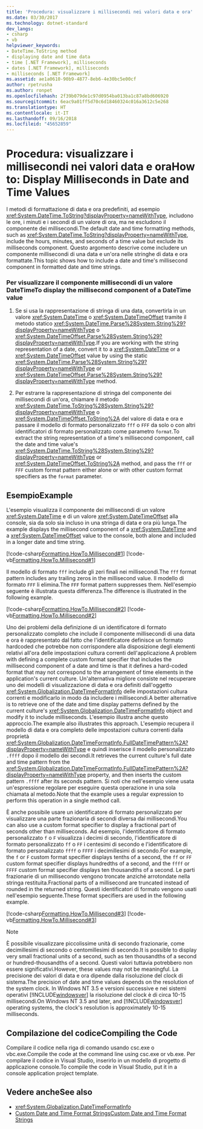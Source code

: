 ```yaml
---
title: 'Procedura: visualizzare i millisecondi nei valori data e ora'
ms.date: 03/30/2017
ms.technology: dotnet-standard
dev_langs:
- csharp
- vb
helpviewer_keywords:
- DateTime.ToString method
- displaying date and time data
- time [.NET Framework], milliseconds
- dates [.NET Framework], milliseconds
- milliseconds [.NET Framework]
ms.assetid: ae1a0610-90b9-4877-8eb6-4e30bc5e00cf
author: rpetrusha
ms.author: ronpet
ms.openlocfilehash: 2f39b079de1c97d0954ba013ba1c87a8bd606920
ms.sourcegitcommit: 6eac9a01ff5d70c6d18460324c016a3612c5e268
ms.translationtype: HT
ms.contentlocale: it-IT
ms.lasthandoff: 09/16/2018
ms.locfileid: "45652859"
---
```

# <a name="how-to-display-milliseconds-in-date-and-time-values"></a><span data-ttu-id="db8b0-102">Procedura: visualizzare i millisecondi nei valori data e ora</span><span class="sxs-lookup"><span data-stu-id="db8b0-102">How to: Display Milliseconds in Date and Time Values</span></span>
<span data-ttu-id="db8b0-103">I metodi di formattazione di data e ora predefiniti, ad esempio <xref:System.DateTime.ToString?displayProperty=nameWithType>, includono le ore, i minuti e i secondi di un valore di ora, ma ne escludono il componente dei millisecondi.</span><span class="sxs-lookup"><span data-stu-id="db8b0-103">The default date and time formatting methods, such as <xref:System.DateTime.ToString?displayProperty=nameWithType>, include the hours, minutes, and seconds of a time value but exclude its milliseconds component.</span></span> <span data-ttu-id="db8b0-104">Questo argomento descrive come includere un componente millisecondi di una data e un'ora nelle stringhe di data e ora formattate.</span><span class="sxs-lookup"><span data-stu-id="db8b0-104">This topic shows how to include a date and time's millisecond component in formatted date and time strings.</span></span>  
  
### <a name="to-display-the-millisecond-component-of-a-datetime-value"></a><span data-ttu-id="db8b0-105">Per visualizzare il componente millisecondi di un valore DateTime</span><span class="sxs-lookup"><span data-stu-id="db8b0-105">To display the millisecond component of a DateTime value</span></span>  
  
1.  <span data-ttu-id="db8b0-106">Se si usa la rappresentazione di stringa di una data, convertirla in un valore <xref:System.DateTime> o <xref:System.DateTimeOffset> tramite il metodo statico <xref:System.DateTime.Parse%28System.String%29?displayProperty=nameWithType> o <xref:System.DateTimeOffset.Parse%28System.String%29?displayProperty=nameWithType>.</span><span class="sxs-lookup"><span data-stu-id="db8b0-106">If you are working with the string representation of a date, convert it to a <xref:System.DateTime> or a <xref:System.DateTimeOffset> value by using the static <xref:System.DateTime.Parse%28System.String%29?displayProperty=nameWithType> or <xref:System.DateTimeOffset.Parse%28System.String%29?displayProperty=nameWithType> method.</span></span>  
  
2.  <span data-ttu-id="db8b0-107">Per estrarre la rappresentazione di stringa del componente dei millisecondi di un'ora, chiamare il metodo <xref:System.DateTime.ToString%28System.String%29?displayProperty=nameWithType> o <xref:System.DateTimeOffset.ToString%2A> del valore di data e ora e passare il modello di formato personalizzato `fff` o `FFF` da solo o con altri identificatori di formato personalizzato come parametro `format`.</span><span class="sxs-lookup"><span data-stu-id="db8b0-107">To extract the string representation of a time's millisecond component, call the date and time value's <xref:System.DateTime.ToString%28System.String%29?displayProperty=nameWithType> or <xref:System.DateTimeOffset.ToString%2A> method, and pass the `fff` or `FFF` custom format pattern either alone or with other custom format specifiers as the `format` parameter.</span></span>  
  
## <a name="example"></a><span data-ttu-id="db8b0-108">Esempio</span><span class="sxs-lookup"><span data-stu-id="db8b0-108">Example</span></span>  
 <span data-ttu-id="db8b0-109">L'esempio visualizza il componente dei millisecondi di un valore <xref:System.DateTime> e di un valore <xref:System.DateTimeOffset> alla console, sia da solo sia incluso in una stringa di data e ora più lunga.</span><span class="sxs-lookup"><span data-stu-id="db8b0-109">The example displays the millisecond component of a <xref:System.DateTime> and a <xref:System.DateTimeOffset> value to the console, both alone and included in a longer date and time string.</span></span>  
  
 [!code-csharp[Formatting.HowTo.Millisecond#1](../../../samples/snippets/csharp/VS_Snippets_CLR/Formatting.HowTo.Millisecond/cs/Millisecond.cs#1)]
 [!code-vb[Formatting.HowTo.Millisecond#1](../../../samples/snippets/visualbasic/VS_Snippets_CLR/Formatting.HowTo.Millisecond/vb/Millisecond.vb#1)]  
  
 <span data-ttu-id="db8b0-110">Il modello di formato `fff` include gli zeri finali nei millisecondi.</span><span class="sxs-lookup"><span data-stu-id="db8b0-110">The `fff` format pattern includes any trailing zeros in the millisecond value.</span></span> <span data-ttu-id="db8b0-111">Il modello di formato `FFF` li elimina.</span><span class="sxs-lookup"><span data-stu-id="db8b0-111">The `FFF` format pattern suppresses them.</span></span> <span data-ttu-id="db8b0-112">Nell'esempio seguente è illustrata questa differenza.</span><span class="sxs-lookup"><span data-stu-id="db8b0-112">The difference is illustrated in the following example.</span></span>  
  
 [!code-csharp[Formatting.HowTo.Millisecond#2](../../../samples/snippets/csharp/VS_Snippets_CLR/Formatting.HowTo.Millisecond/cs/Millisecond.cs#2)]
 [!code-vb[Formatting.HowTo.Millisecond#2](../../../samples/snippets/visualbasic/VS_Snippets_CLR/Formatting.HowTo.Millisecond/vb/Millisecond.vb#2)]  
  
 <span data-ttu-id="db8b0-113">Uno dei problemi della definizione di un identificatore di formato personalizzato completo che include il componente millisecondi di una data e ora è rappresentato dal fatto che l'identificatore definisce un formato hardcoded che potrebbe non corrispondere alla disposizione degli elementi relativi all'ora delle impostazioni cultura correnti dell'applicazione.</span><span class="sxs-lookup"><span data-stu-id="db8b0-113">A problem with defining a complete custom format specifier that includes the millisecond component of a date and time is that it defines a hard-coded format that may not correspond to the arrangement of time elements in the application's current culture.</span></span> <span data-ttu-id="db8b0-114">Un'alternativa migliore consiste nel recuperare uno dei modelli di visualizzazione di data e ora definiti dall'oggetto <xref:System.Globalization.DateTimeFormatInfo> delle impostazioni cultura correnti e modificarlo in modo da includere i millisecondi.</span><span class="sxs-lookup"><span data-stu-id="db8b0-114">A better alternative is to retrieve one of the date and time display patterns defined by the current culture's <xref:System.Globalization.DateTimeFormatInfo> object and modify it to include milliseconds.</span></span> <span data-ttu-id="db8b0-115">L'esempio illustra anche questo approccio.</span><span class="sxs-lookup"><span data-stu-id="db8b0-115">The example also illustrates this approach.</span></span> <span data-ttu-id="db8b0-116">L'esempio recupera il modello di data e ora completo delle impostazioni cultura correnti dalla proprietà <xref:System.Globalization.DateTimeFormatInfo.FullDateTimePattern%2A?displayProperty=nameWithType> e quindi inserisce il modello personalizzato `.ffff` dopo il modello dei secondi.</span><span class="sxs-lookup"><span data-stu-id="db8b0-116">It retrieves the current culture's full date and time pattern from the <xref:System.Globalization.DateTimeFormatInfo.FullDateTimePattern%2A?displayProperty=nameWithType> property, and then inserts the custom pattern `.ffff` after its seconds pattern.</span></span> <span data-ttu-id="db8b0-117">Si noti che nell'esempio viene usata un'espressione regolare per eseguire questa operazione in una sola chiamata al metodo.</span><span class="sxs-lookup"><span data-stu-id="db8b0-117">Note that the example uses a regular expression to perform this operation in a single method call.</span></span>  
  
 <span data-ttu-id="db8b0-118">È anche possibile usare un identificatore di formato personalizzato per visualizzare una parte frazionaria di secondi diversa dai millisecondi.</span><span class="sxs-lookup"><span data-stu-id="db8b0-118">You can also use a custom format specifier to display a fractional part of seconds other than milliseconds.</span></span> <span data-ttu-id="db8b0-119">Ad esempio, l'identificatore di formato personalizzato `f` o `F` visualizza i decimi di secondo, l'identificatore di formato personalizzato `ff` o `FF` i centesimi di secondo e l'identificatore di formato personalizzato `ffff` o `FFFF` i decimillesimi di secondo.</span><span class="sxs-lookup"><span data-stu-id="db8b0-119">For example, the `f` or `F` custom format specifier displays tenths of a second, the `ff` or `FF` custom format specifier displays hundredths of a second, and the `ffff` or `FFFF` custom format specifier displays ten thousandths of a second.</span></span> <span data-ttu-id="db8b0-120">Le parti frazionarie di un millisecondo vengono troncate anziché arrotondate nella stringa restituita.</span><span class="sxs-lookup"><span data-stu-id="db8b0-120">Fractional parts of a millisecond are truncated instead of rounded in the returned string.</span></span> <span data-ttu-id="db8b0-121">Questi identificatori di formato vengono usati nell'esempio seguente.</span><span class="sxs-lookup"><span data-stu-id="db8b0-121">These format specifiers are used in the following example.</span></span>  
  
 [!code-csharp[Formatting.HowTo.Millisecond#3](../../../samples/snippets/csharp/VS_Snippets_CLR/Formatting.HowTo.Millisecond/cs/Millisecond.cs#3)]
 [!code-vb[Formatting.HowTo.Millisecond#3](../../../samples/snippets/visualbasic/VS_Snippets_CLR/Formatting.HowTo.Millisecond/vb/Millisecond.vb#3)]  
  
> [!NOTE]
>  <span data-ttu-id="db8b0-122">È possibile visualizzare piccolissime unità di secondo frazionarie, come decimillesimi di secondo o centomillesimi di secondo.</span><span class="sxs-lookup"><span data-stu-id="db8b0-122">It is possible to display very small fractional units of a second, such as ten thousandths of a second or hundred-thousandths of a second.</span></span> <span data-ttu-id="db8b0-123">Questi valori tuttavia potrebbero non essere significativi.</span><span class="sxs-lookup"><span data-stu-id="db8b0-123">However, these values may not be meaningful.</span></span> <span data-ttu-id="db8b0-124">La precisione dei valori di data e ora dipende dalla risoluzione del clock di sistema.</span><span class="sxs-lookup"><span data-stu-id="db8b0-124">The precision of date and time values depends on the resolution of the system clock.</span></span> <span data-ttu-id="db8b0-125">In Windows NT 3.5 e versioni successive e nei sistemi operativi [!INCLUDE[windowsver](../../../includes/windowsver-md.md)] la risoluzione del clock è di circa 10-15 millisecondi.</span><span class="sxs-lookup"><span data-stu-id="db8b0-125">On Windows NT 3.5 and later, and [!INCLUDE[windowsver](../../../includes/windowsver-md.md)] operating systems, the clock's resolution is approximately 10-15 milliseconds.</span></span>  
  
## <a name="compiling-the-code"></a><span data-ttu-id="db8b0-126">Compilazione del codice</span><span class="sxs-lookup"><span data-stu-id="db8b0-126">Compiling the Code</span></span>  
 <span data-ttu-id="db8b0-127">Compilare il codice nella riga di comando usando csc.exe o vbc.exe.</span><span class="sxs-lookup"><span data-stu-id="db8b0-127">Compile the code at the command line using csc.exe or vb.exe.</span></span> <span data-ttu-id="db8b0-128">Per compilare il codice in Visual Studio, inserirlo in un modello di progetto di applicazione console.</span><span class="sxs-lookup"><span data-stu-id="db8b0-128">To compile the code in Visual Studio, put it in a console application project template.</span></span>  
  
## <a name="see-also"></a><span data-ttu-id="db8b0-129">Vedere anche</span><span class="sxs-lookup"><span data-stu-id="db8b0-129">See also</span></span>

- <xref:System.Globalization.DateTimeFormatInfo>  
- [<span data-ttu-id="db8b0-130">Custom Date and Time Format Strings</span><span class="sxs-lookup"><span data-stu-id="db8b0-130">Custom Date and Time Format Strings</span></span>](../../../docs/standard/base-types/custom-date-and-time-format-strings.md)
